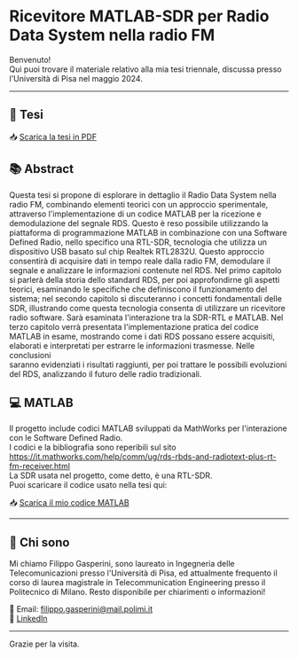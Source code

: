 # Ricevitore MATLAB-SDR per Radio Data System nella radio FM

Benvenuto!   
Qui puoi trovare il materiale relativo alla mia tesi triennale, discussa presso l'Università di Pisa nel maggio 2024.

---

## 📄 Tesi

📥 [Scarica la tesi in PDF](RDS_SDR_MATLAB.pdf)

## 📚 Abstract
Questa tesi si propone di esplorare in dettaglio il Radio Data System nella
radio FM, combinando elementi teorici con un approccio sperimentale, attraverso
l'implementazione di un codice MATLAB per la ricezione e demodulazione del
segnale RDS. Questo è reso possibile utilizzando la piattaforma di
programmazione MATLAB in combinazione con una Software Defined Radio,
nello specifico una RTL-SDR, tecnologia che utilizza un dispositivo USB basato
sul chip Realtek RTL2832U. Questo approccio consentirà di acquisire dati in
tempo reale dalla radio FM, demodulare il segnale e analizzare le informazioni
contenute nel RDS.
Nel primo capitolo si parlerà della storia dello standard RDS, per poi
approfondirne gli aspetti teorici, esaminando le specifiche che definiscono il
funzionamento del sistema; nel secondo capitolo si discuteranno i concetti
fondamentali delle SDR, illustrando come questa tecnologia consenta di utilizzare
un ricevitore radio software. Sarà esaminata l'interazione tra la SDR-RTL e
MATLAB. Nel terzo capitolo verrà presentata l'implementazione pratica del
codice MATLAB in esame, mostrando come i dati RDS possano essere acquisiti, 
elaborati e interpretati per estrarre le informazioni trasmesse. Nelle conclusioni  
saranno evidenziati i risultati raggiunti, per poi trattare le possibili evoluzioni  
del RDS, analizzando il futuro delle radio tradizionali. 

## 💻 MATLAB

Il progetto include codici MATLAB sviluppati da MathWorks per l'interazione con le Software Defined Radio.    
I codici e la bibliografia sono reperibili sul sito https://it.mathworks.com/help/comm/ug/rds-rbds-and-radiotext-plus-rt-fm-receiver.html   
La SDR usata nel progetto, come detto, è una RTL-SDR.  
Puoi scaricare il codice usato nella tesi qui:  

📥 [Scarica il mio codice MATLAB](RDS_code.m)

---

## 👤 Chi sono

Mi chiamo Filippo Gasperini, sono laureato in Ingegneria delle Telecomunicazioni presso l'Università di Pisa,
ed attualmente frequento il corso di laurea magistrale in Telecommunication Engineering presso il Politecnico di Milano. 
Resto disponibile per chiarimenti o informazioni!

📧 Email: filippo.gasperini@mail.polimi.it  
🔗 [LinkedIn](www.linkedin.com/in/filippo-gasperini) 

---

Grazie per la visita.
